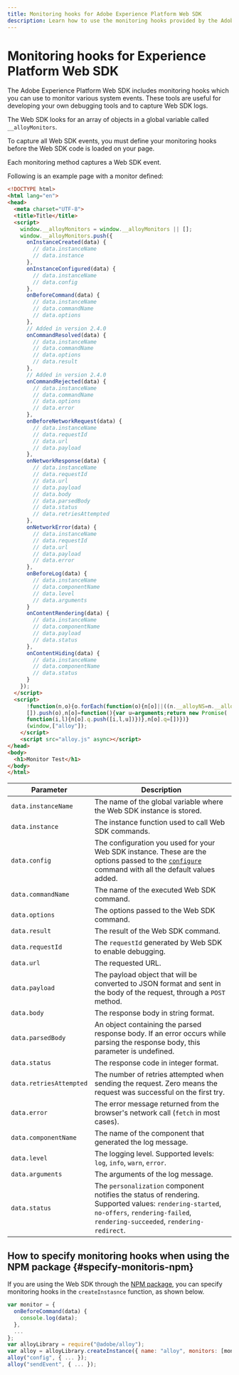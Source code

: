 ```yaml
---
title: Monitoring hooks for Adobe Experience Platform Web SDK
description: Learn how to use the monitoring hooks provided by the Adobe Experience Platform Web SDK to debug your implementation and capture Web SDK logs.
---
```


# Monitoring hooks for Experience Platform Web SDK

The Adobe Experience Platform Web SDK includes monitoring hooks which you can use to monitor various system events. These tools are useful for developing your own debugging tools and to capture Web SDK logs.


The Web SDK looks for an array of objects in a global variable called `__alloyMonitors`.

To capture all Web SDK events, you must define your monitoring hooks before the Web SDK code is loaded on your page.

Each monitoring method captures a Web SDK event.

Following is an example page with a monitor defined:


```html
<!DOCTYPE html>
<html lang="en">
<head>
  <meta charset="UTF-8">
  <title>Title</title>
  <script>
    window.__alloyMonitors = window.__alloyMonitors || [];
    window.__alloyMonitors.push({
      onInstanceCreated(data) {
        // data.instanceName
        // data.instance
      },
      onInstanceConfigured(data) {
        // data.instanceName
        // data.config
      },
      onBeforeCommand(data) {
        // data.instanceName
        // data.commandName
        // data.options
      },
      // Added in version 2.4.0
      onCommandResolved(data) {
        // data.instanceName
        // data.commandName
        // data.options
        // data.result
      },
      // Added in version 2.4.0
      onCommandRejected(data) {
        // data.instanceName
        // data.commandName
        // data.options
        // data.error
      },
      onBeforeNetworkRequest(data) {
        // data.instanceName
        // data.requestId
        // data.url
        // data.payload
      },
      onNetworkResponse(data) {
        // data.instanceName
        // data.requestId
        // data.url
        // data.payload
        // data.body
        // data.parsedBody
        // data.status
        // data.retriesAttempted
      },
      onNetworkError(data) {
        // data.instanceName
        // data.requestId
        // data.url
        // data.payload
        // data.error
      },
      onBeforeLog(data) {
        // data.instanceName
        // data.componentName
        // data.level
        // data.arguments
      }
      onContentRendering(data) {
        // data.instanceName
        // data.componentName
        // data.payload
        // data.status
      },
      onContentHiding(data) {
        // data.instanceName
        // data.componentName
        // data.status
      }
    });
  </script>
  <script>
      !function(n,o){o.forEach(function(o){n[o]||((n.__alloyNS=n.__alloyNS||
      []).push(o),n[o]=function(){var u=arguments;return new Promise(
      function(i,l){n[o].q.push([i,l,u])})},n[o].q=[])})}
      (window,["alloy"]);
    </script>
    <script src="alloy.js" async></script>
</head>
<body>
  <h1>Monitor Test</h1>
</body>
</html>
```

|Parameter | Description |  
|---------|----------|
| `data.instanceName` | The name of the global variable where the Web SDK instance is stored. | 
| `data.instance` | The instance function used to call Web SDK commands. |
| `data.config` | The configuration you used for your Web SDK instance. These are the options passed to the [`configure`](commands/configure/overview.md) command with all the default values added. | 
| `data.commandName` | The name of the executed Web SDK command. |
| `data.options` | The options passed to the Web SDK command. |
| `data.result` | The result of the Web SDK command. |
| `data.requestId`  | The `requestId` generated by Web SDK to enable debugging. |
| `data.url` | The requested URL. |
| `data.payload` | The payload object that will be converted to JSON format and sent in the body of the request, through a `POST` method. |
| `data.body`  | The response body in string format. |
| `data.parsedBody` | An object containing the parsed response body. If an error occurs while parsing the response body, this parameter is undefined. |
| `data.status` | The response code in integer format. |
| `data.retriesAttempted` | The number of retries attempted when sending the request. Zero means the request was successful on the first try. |
| `data.error`  | The error message returned from the browser's network call (`fetch` in most cases). |
| `data.componentName` | The name of the component that generated the log message. |
| `data.level` | The logging level. Supported levels: `log`, `info`, `warn`, `error`. |
| `data.arguments` | The arguments of the log message. |
| `data.status` | The `personalization` component notifies the status of rendering. Supported values: `rendering-started`, `no-offers`, `rendering-failed`, `rendering-succeeded`, `rendering-redirect`. |


## How to specify monitoring hooks when using the NPM package {#specify-monitoris-npm}

If you are using the Web SDK through the [NPM package](install/npm.md), you can specify monitoring hooks in the `createInstasnce` function, as shown below.

```js
var monitor = {
  onBeforeCommand(data) {
    console.log(data);
  },
  ...
};
var alloyLibrary = require("@adobe/alloy");
var alloy = alloyLibrary.createInstance({ name: "alloy", monitors: [monitor] });
alloy("config", { ... });
alloy("sendEvent", { ... });
```

